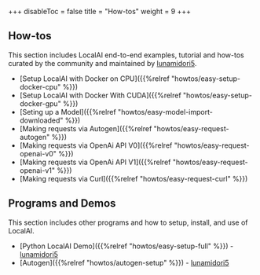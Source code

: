 +++
disableToc = false
title = "How-tos"
weight = 9
+++

## How-tos

This section includes LocalAI end-to-end examples, tutorial and how-tos curated by the community and maintained by [lunamidori5](https://github.com/lunamidori5).

- [Setup LocalAI with Docker on CPU]({{%relref "howtos/easy-setup-docker-cpu" %}})
- [Setup LocalAI with Docker With CUDA]({{%relref "howtos/easy-setup-docker-gpu" %}})
- [Seting up a Model]({{%relref "howtos/easy-model-import-downloaded" %}})
- [Making requests via Autogen]({{%relref "howtos/easy-request-autogen" %}})
- [Making requests via OpenAi API V0]({{%relref "howtos/easy-request-openai-v0" %}})
- [Making requests via OpenAi API V1]({{%relref "howtos/easy-request-openai-v1" %}})
- [Making requests via Curl]({{%relref "howtos/easy-request-curl" %}})
  
## Programs and Demos

This section includes other programs and how to setup, install, and use of LocalAI.
- [Python LocalAI Demo]({{%relref "howtos/easy-setup-full" %}}) - [lunamidori5](https://github.com/lunamidori5)
- [Autogen]({{%relref "howtos/autogen-setup" %}}) - [lunamidori5](https://github.com/lunamidori5)
